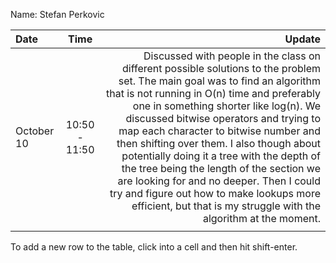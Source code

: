 Name: Stefan Perkovic

| Date       |     Time      |                                                                                                                                                                                                                                                                                                                                                                                                                                                                                                                                                                                                         Update |
|:-----------|:-------------:|---------------------------------------------------------------------------------------------------------------------------------------------------------------------------------------------------------------------------------------------------------------------------------------------------------------------------------------------------------------------------------------------------------------------------------------------------------------------------------------------------------------------------------------------------------------------------------------------------------------:|
| October 10 | 10:50 - 11:50 | Discussed with people in the class on different possible solutions to the problem set. The main goal was to find an algorithm that is not running in O(n) time and preferably one in something shorter like log(n). We discussed bitwise operators and trying to map each character to bitwise number and then shifting over them. I also though about potentially doing it a tree with the depth of the tree being the length of the section we are looking for and no deeper. Then I could try and figure out how to make lookups more efficient, but that is my struggle with the algorithm at the moment.  |
|            |               |                                                                                                                                                                                                                                                                                                                                                                                                                                                                                                                                                                                                                |


To add a new row to the table, click into a cell and then hit shift-enter.